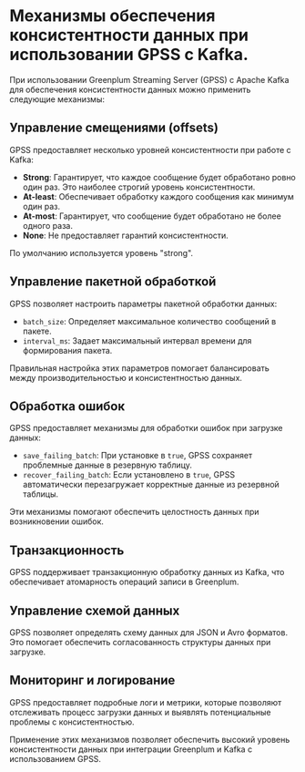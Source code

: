 # Механизмы обеспечения консистентности данных при использовании GPSS с Kafka.

При использовании Greenplum Streaming Server (GPSS) с Apache Kafka для обеспечения консистентности данных можно применить следующие механизмы:

## Управление смещениями (offsets)

GPSS предоставляет несколько уровней консистентности при работе с Kafka:

- **Strong**: Гарантирует, что каждое сообщение будет обработано ровно один раз. Это наиболее строгий уровень консистентности.
- **At-least**: Обеспечивает обработку каждого сообщения как минимум один раз. 
- **At-most**: Гарантирует, что сообщение будет обработано не более одного раза.
- **None**: Не предоставляет гарантий консистентности.

По умолчанию используется уровень "strong".

## Управление пакетной обработкой

GPSS позволяет настроить параметры пакетной обработки данных:

- `batch_size`: Определяет максимальное количество сообщений в пакете.
- `interval_ms`: Задает максимальный интервал времени для формирования пакета.

Правильная настройка этих параметров помогает балансировать между производительностью и консистентностью данных.

## Обработка ошибок

GPSS предоставляет механизмы для обработки ошибок при загрузке данных:

- `save_failing_batch`: При установке в `true`, GPSS сохраняет проблемные данные в резервную таблицу.
- `recover_failing_batch`: Если установлено в `true`, GPSS автоматически перезагружает корректные данные из резервной таблицы.

Эти механизмы помогают обеспечить целостность данных при возникновении ошибок.

## Транзакционность

GPSS поддерживает транзакционную обработку данных из Kafka, что обеспечивает атомарность операций записи в Greenplum.

## Управление схемой данных

GPSS позволяет определять схему данных для JSON и Avro форматов. Это помогает обеспечить согласованность структуры данных при загрузке.

## Мониторинг и логирование

GPSS предоставляет подробные логи и метрики, которые позволяют отслеживать процесс загрузки данных и выявлять потенциальные проблемы с консистентностью.

Применение этих механизмов позволяет обеспечить высокий уровень консистентности данных при интеграции Greenplum и Kafka с использованием GPSS.
